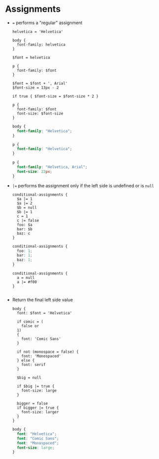 # Assignments

- `=` performs a "regular" assignment

  ~~~ lay
  helvetica = 'Helvetica'

  body {
    font-family: helvetica
  }

  $font = helvetica

  p {
    font-family: $font
  }

  $font = $font + ', Arial'
  $font-size = 13px - 2

  if true { $font-size = $font-size * 2 }

  p {
    font-family: $font
    font-size: $font-size
  }
  ~~~

  ~~~ css
  body {
    font-family: "Helvetica";
  }

  p {
    font-family: "Helvetica";
  }

  p {
    font-family: "Helvetica, Arial";
    font-size: 22px;
  }
  ~~~

- `|=` performs the assignment only if the left side is undefined or is `null`

  ~~~ lay
  conditional-assignments {
    $a |= 1
    $a |= 2
    $b = null
    $b |= 1
    c = 1
    c |= false
    foo: $a
    bar: $b
    baz: c
  }
  ~~~

  ~~~ css
  conditional-assignments {
    foo: 1;
    bar: 1;
    baz: 1;
  }
  ~~~

  ~~~ lay
  conditional-assignments {
    a = null
    a |= #f00
  }
  ~~~

  ~~~ ReferenceError
  ~~~

- Return the final left side value

  ~~~ lay
  body {
    font: $font = 'Helvetica'

    if comic = (
      false or
    1)
    {
      font: 'Comic Sans'
    }

    if not (monospace = false) {
      font: 'Monospaced'
    } else {
      font: serif
    }

    $big = null

    if $big |= true {
      font-size: large
    }

    bigger = false
    if bigger |= true {
      font-size: larger
    }
  }
  ~~~

  ~~~ css
  body {
    font: "Helvetica";
    font: "Comic Sans";
    font: "Monospaced";
    font-size: large;
  }
  ~~~
